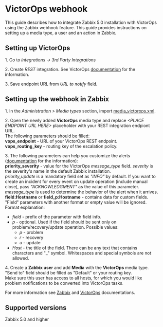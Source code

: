 # VictorOps webhook

This guide describes how to integrate Zabbix 5.0 installation with VictorOps using the Zabbix webhook feature. This guide provides instructions on setting up a media type, a user and an action in Zabbix.<br>


## Setting up VictorOps
1\. Go to *Integrations -> 3rd Party Integrations*<br>

2\. Create *REST* integration. See VictorOps [documentation](https://help.victorops.com/knowledge-base/rest-endpoint-integration-guide/) for the information.<br>

3\. Save endpoint URL from *URL to notify* field.


## Setting up the webhook in Zabbix
1\. In the *Administration > Media types* section, import [media_victorops.xml](media_victorops.xml).

2\. Open the newly added **VictorOps** media type and replace *&lt;PLACE ENDPOINT URL HERE&gt;* placeholder with your REST integration endpiont URL.<br>
The following parameters should be filled:<br>
**vops_endpoint** - URL of your VictorOps REST endpoint.<br>
**vops_routing_key** - routing key of the escalation policy.<br>

3\. The following parameters can help you customize the alerts ([documentation](https://help.victorops.com/knowledge-base/incident-fields-glossary/#glossary-of-fields) for the information):<br>
**priority_severity** - value for the VictorOps *message_type* field. *severity* is the severity's name in the default Zabbix installation.<br>
*priority_update* is a mandatory field set as *"INFO"* by default. If you want to create an incident for every event on update operation (include manual close), pass *"ACKNOWLEDGMENT"* as the value of this parameter.<br>
*message_type* is used to determine the behavior of the alert when it arrives.<br>
**field:Hostname** or **field_p:Hostname** - contains data for custom fields. "Field" parameters with another format or empty value will be ignored.<br>
Format explanation:<br>
- *field* - prefix of the parameter with field info.
- *p* - optional. Used if the field should be sent only on problem/recovery/update operation. Possible values:
    - *p* - problem
    - *r* - recovery
    - *u* - update
- *Host* - the title of the field. There can be any text that contains characters and "_" symbol. Whitespaces and special symbols are not allowed.

4\. Create a **Zabbix user** and add **Media** with the **VictorOps** media type.
"Send to" field should be filled as "Default" or your routing key.<br>
Make sure this user has access to all hosts, for which you would like problem notifications to be converted into VictorOps tasks.

For more information see [Zabbix](https://www.zabbix.com/documentation/5.0/manual/config/notifications) and [VictorOps](https://help.victorops.com/) documentations.

## Supported versions
Zabbix 5.0 and higher
